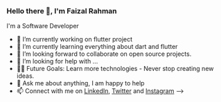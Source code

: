 ### Hello there 👋,  I'm Faizal Rahman


I'm a Software Developer

- 🔭 I’m currently working on flutter project
- 🌱 I’m currently learning everything about dart and flutter
- 👯 I’m looking forward to collaborate on open source projects.
- 🤔 I’m looking for help with ...
- 💪🏼 Future Goals: Learn more technologies - Never stop creating new ideas.
- 💬 Ask me about anything, I am happy to help
- 📫 Connect with me on [LinkedIn](https://www.linkedin.com/in/faiz-rhm/), [Twitter](https://twitter.com/faiz_rhm) and [Instagram](https://www.instagram.com/faiz.rhm/)
-->
